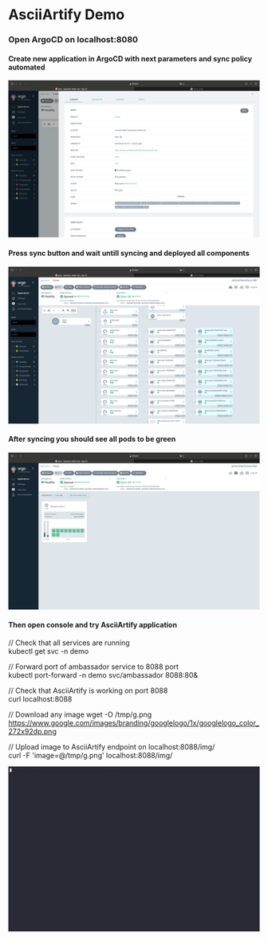 # AsciiArtify Demo
### Open ArgoCD on localhost:8080  
#### Create new application in ArgoCD with next parameters and sync policy automated

![Image](./images/argocd1.png)

#### Press sync button and wait untill syncing and deployed all components 

![Image](./images/argocd3.png)

#### After syncing you should see all pods to be green  

![Image](./images/argocd2.png)

#### Then open console and try AsciiArtify application  

// Check that all services are running  
kubectl get svc -n demo  

// Forward port of ambassador service to 8088 port  
kubectl port-forward -n demo svc/ambassador 8088:80&  

// Check that AsciiArtify is working on port 8088  
curl localhost:8088  

// Download any image
wget -O /tmp/g.png https://www.google.com/images/branding/googlelogo/1x/googlelogo_color_272x92dp.png  

// Upload image to AsciiArtify endpoint on localhost:8088/img/  
curl -F 'image=@/tmp/g.png' localhost:8088/img/  


![Image](./images/mvp.gif)

